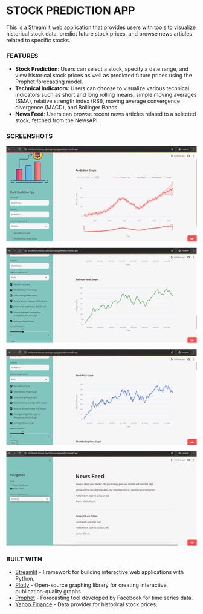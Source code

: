 # STOCK PREDICTION APP

This is a Streamlit web application that provides users with tools to visualize historical stock data, predict future stock prices, and browse news articles related to specific stocks.

### FEATURES

- **Stock Prediction**: Users can select a stock, specify a date range, and view historical stock prices as well as predicted future prices using the Prophet forecasting model.
- **Technical Indicators**: Users can choose to visualize various technical indicators such as short and long rolling means, simple moving averages (SMA), relative strength index (RSI), moving average convergence divergence (MACD), and Bollinger Bands.
- **News Feed**: Users can browse recent news articles related to a selected stock, fetched from the NewsAPI.

### SCREENSHOTS

![App Screenshot](https://github.com/Jit-12/Stock_Predicton_App/blob/master/Screenshots/Screenshot%20(118).png)

![App Screenshot](https://github.com/Jit-12/Stock_Predicton_App/blob/master/Screenshots/Screenshot%20(116).png)

![App Screenshot](https://github.com/Jit-12/Stock_Predicton_App/blob/master/Screenshots/Screenshot%20(114).png)

![App Screenshot](https://github.com/Jit-12/Stock_Predicton_App/blob/master/Screenshots/Screenshot%20(117).png)

### BUILT WITH

- [Streamlit](https://streamlit.io/) - Framework for building interactive web applications with Python.
- [Plotly](https://plotly.com/python/) - Open-source graphing library for creating interactive, publication-quality graphs.
- [Prophet](https://facebook.github.io/prophet/) - Forecasting tool developed by Facebook for time series data.
- [Yahoo Finance](https://finance.yahoo.com/) - Data provider for historical stock prices.



